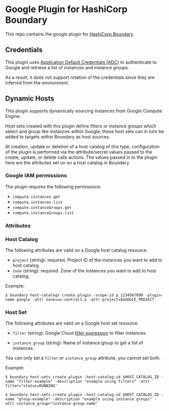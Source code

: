# Google Plugin for HashiCorp Boundary

This repo contains the google plugin for [HashiCorp
Boundary](https://www.boundaryproject.io/).

## Credentials

This plugin uses [Application Default Credentials (ADC)](https://cloud.google.com/docs/authentication/provide-credentials-adc)
to authenticate to Google and retrieve a list of instances and instance groups.

As a result, it does not support rotation of the credentials since they are inferred
from the environment.

## Dynamic Hosts

This plugin supports dynamically sourcing instances from Google Compute Engine.

Host sets created with this plugin define filters or instance groups
which select and group like instances within Google; these host sets can in turn be
added to targets within Boundary as host sources.

At creation, update or deletion of a host catalog of this type, configuration of the
plugin is performed via the attribute/secret values passed to the create, update, or
delete calls actions. The values passed in to the plugin here are the attributes set
on on a host catalog in Boundary.

### Google IAM permissions

The plugin requires the following permissions:

- `compute.instances.get`
- `compute.instances.list`
- `compute.instanceGroups.get`
- `compute.instanceGroups.list`

### Attributes

### Host Catalog

The following attributes are valid on a Google host catalog resource:

- `project` (string): required. Project ID of the instances you want to add to host catalog.
- `zone` (string): required. Zone of the instances you want to add to host catalog.

Example:

```shell
$ boundary host-catalogs create plugin -scope-id p_1234567890 -plugin-name google -attr zone=us-central1-a -attr project=$GOOGLE_PROJECT
```

### Host Set

The following attributes are valid on a Google host set resource:

- `filter` (string): Google Cloud [filter expression](https://cloud.google.com/sdk/gcloud/reference/topic/filters)
  to filter instances.

- `instance_group` (string): Name of instance group to get a list of instances.

You can only set a `filter` or `instance_group` attribute, you cannot set both.

Example:

```shell
$ boundary host-sets create plugin -host-catalog-id $HOST_CATALOG_ID -name "filter-example" -description "example using filters" -attr filter="status=RUNNING"

$ boundary host-sets create plugin -host-catalog-id $HOST_CATALOG_ID -name "group-example" -description "example using instance groups" -attr instance_group="instance-group-name"
```